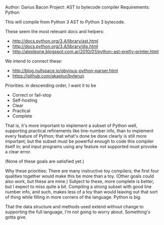 Author: Darius Bacon
Project: AST to bytecode compiler
Requirements: Python

This will compile from Python 3 AST to Python 3 bytecode.

These seem the most relevant docs and helpers:

* http://docs.python.org/3.4/library/ast.html
* http://docs.python.org/3.4/library/dis.html
* http://alexleone.blogspot.com.ar/2010/01/python-ast-pretty-printer.html

We intend to connect these:

* http://blog.nullspace.io/obvious-python-parser.html
* https://github.com/akaptur/byterun

Priorities: in descending order, I want it to be

* Correct or fail-stop
* Self-hosting
* Clear
* Practical
* Complete

That is, it's more important to implement a subset of Python well,
supporting practical refinements like line-number info, than to
implement every feature of Python; that what's done be done clearly is
still more important; but the subset must be powerful enough to code
this compiler itself in; and input programs using any feature not
supported must provoke a clear error.

(None of these goals are satisfied yet.)

Why these priorities: There are many instructive toy compilers; the
first four qualities together would make this be more than a
toy. (Other goals could also work, but these are mine.) Subject to
these, more complete is better, but I expect to miss quite a
bit. Compiling a strong subset with good line number info, and such,
makes less of a toy than would leaving out that sort of thing while
filling in more corners of the language. Python is big.

That the data structure and methods used extend without change to
supporting the full language, I'm not going to worry
about. Something's gotta give.
